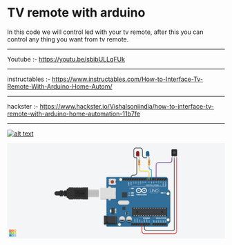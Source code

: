 # TV remote with arduino
In this code we will control led with your tv remote, after this you can control any thing you want from tv remote. 
_________________________________________________

Youtube :- https://youtu.be/sbibULLqFUk

_________________________________________________

instructables :- https://www.instructables.com/How-to-Interface-Tv-Remote-With-Arduino-Home-Autom/

________________________________________________

hackster :- https://www.hackster.io/Vishalsoniindia/how-to-interface-tv-remote-with-arduino-home-automation-11b7fe

________________________________________________

[![alt text](https://img.youtube.com/vi/qTOM1vGX0V0/0.jpg)](https://youtu.be/qTOM1vGX0V0)

![alt text](https://github.com/vishalsoniindia/TV_remote_with_arduino/blob/main/Glorious%20Migelo.png)


